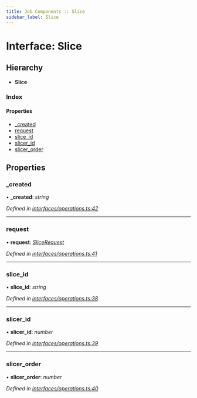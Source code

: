 ```yaml
---
title: Job Components :: Slice
sidebar_label: Slice
---
```


# Interface: Slice

## Hierarchy

* **Slice**

### Index

#### Properties

* [_created](slice.md#_created)
* [request](slice.md#request)
* [slice_id](slice.md#slice_id)
* [slicer_id](slice.md#slicer_id)
* [slicer_order](slice.md#slicer_order)

## Properties

###  _created

• **_created**: *string*

*Defined in [interfaces/operations.ts:42](https://github.com/terascope/teraslice/blob/5e4063e2/packages/job-components/src/interfaces/operations.ts#L42)*

___

###  request

• **request**: *[SliceRequest](slicerequest.md)*

*Defined in [interfaces/operations.ts:41](https://github.com/terascope/teraslice/blob/5e4063e2/packages/job-components/src/interfaces/operations.ts#L41)*

___

###  slice_id

• **slice_id**: *string*

*Defined in [interfaces/operations.ts:38](https://github.com/terascope/teraslice/blob/5e4063e2/packages/job-components/src/interfaces/operations.ts#L38)*

___

###  slicer_id

• **slicer_id**: *number*

*Defined in [interfaces/operations.ts:39](https://github.com/terascope/teraslice/blob/5e4063e2/packages/job-components/src/interfaces/operations.ts#L39)*

___

###  slicer_order

• **slicer_order**: *number*

*Defined in [interfaces/operations.ts:40](https://github.com/terascope/teraslice/blob/5e4063e2/packages/job-components/src/interfaces/operations.ts#L40)*
